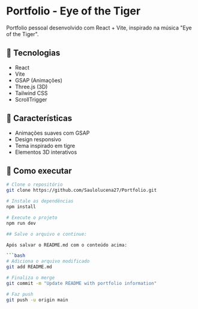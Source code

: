 # Portfolio - Eye of the Tiger

Portfolio pessoal desenvolvido com React + Vite, inspirado na música "Eye of the Tiger".

## 🚀 Tecnologias

- React
- Vite
- GSAP (Animações)
- Three.js (3D)
- Tailwind CSS
- ScrollTrigger

## 🎯 Características

- Animações suaves com GSAP
- Design responsivo
- Tema inspirado em tigre
- Elementos 3D interativos

## 🔧 Como executar

```bash
# Clone o repositório
git clone https://github.com/Saulolucena27/Portfolio.git

# Instale as dependências
npm install

# Execute o projeto
npm run dev

## Salve o arquivo e continue:

Após salvar o README.md com o conteúdo acima:

```bash
# Adiciona o arquivo modificado
git add README.md

# Finaliza o merge
git commit -m "Update README with portfolio information"

# Faz push
git push -u origin main
